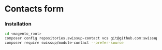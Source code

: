 # Contacts form

### Installation

```bash
cd <magento_root>
composer config repositories.swissup-contact vcs git@github.com:swissup/module-contact.git
composer require swissup/module-contact --prefer-source
```
